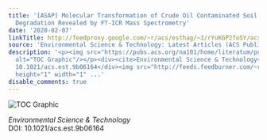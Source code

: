 ```yaml
---
title: '[ASAP] Molecular Transformation of Crude Oil Contaminated Soil after Bioelectrochemical
  Degradation Revealed by FT-ICR Mass Spectrometry'
date: '2020-02-07'
linkTitle: http://feedproxy.google.com/~r/acs/esthag/~3/rYuKGP2foSY/acs.est.9b06164
source: 'Environmental Science & Technology: Latest Articles (ACS Publications)'
description: '<p><img src="https://pubs.acs.org/na101/home/literatum/publisher/achs/journals/content/esthag/0/esthag.ahead-of-print/acs.est.9b06164/20200207/images/medium/es9b06164_0006.gif"
  alt="TOC Graphic"/></p><div><cite>Environmental Science & Technology</cite></div><div>DOI:
  10.1021/acs.est.9b06164</div><img src="http://feeds.feedburner.com/~r/acs/esthag/~4/rYuKGP2foSY"
  height="1" width="1" ...'
disable_comments: true
---
```

<p><img src="https://pubs.acs.org/na101/home/literatum/publisher/achs/journals/content/esthag/0/esthag.ahead-of-print/acs.est.9b06164/20200207/images/medium/es9b06164_0006.gif" alt="TOC Graphic"/></p><div><cite>Environmental Science & Technology</cite></div><div>DOI: 10.1021/acs.est.9b06164</div><img src="http://feeds.feedburner.com/~r/acs/esthag/~4/rYuKGP2foSY" height="1" width="1" ...